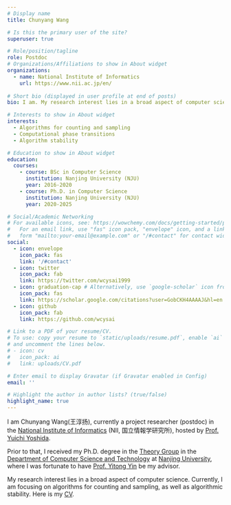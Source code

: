 ```yaml
---
# Display name
title: Chunyang Wang

# Is this the primary user of the site?
superuser: true

# Role/position/tagline
role: Postdoc
# Organizations/Affiliations to show in About widget
organizations:
  - name: National Institute of Informatics
    url: https://www.nii.ac.jp/en/
    
# Short bio (displayed in user profile at end of posts)
bio: I am. My research interest lies in a broad aspect of computer science. Currently, I am focusing on algorithms for counting and sampling, as well as algorithmic stability. 

# Interests to show in About widget
interests:
  - Algorithms for counting and sampling
  - Computational phase transitions 
  - Algorithm stability

# Education to show in About widget
education:
  courses:
    - course: BSc in Computer Science
      institution: Nanjing University (NJU)
      year: 2016-2020
    - course: Ph.D. in Computer Science
      institution: Nanjing University (NJU)
      year: 2020-2025

# Social/Academic Networking
# For available icons, see: https://wowchemy.com/docs/getting-started/page-builder/#icons
#   For an email link, use "fas" icon pack, "envelope" icon, and a link in the
#   form "mailto:your-email@example.com" or "/#contact" for contact widget.
social:
  - icon: envelope
    icon_pack: fas
    link: '/#contact'
  - icon: twitter
    icon_pack: fab
    link: https://twitter.com/wcysai1999
  - icon: graduation-cap # Alternatively, use `google-scholar` icon from `ai` icon pack
    icon_pack: fas
    link: https://scholar.google.com/citations?user=GobCKH4AAAAJ&hl=en
  - icon: github
    icon_pack: fab
    link: https://github.com/wcysai

# Link to a PDF of your resume/CV.
# To use: copy your resume to `static/uploads/resume.pdf`, enable `ai` icons in `params.toml`,
# and uncomment the lines below.
# - icon: cv
#   icon_pack: ai
#   link: uploads/CV.pdf

# Enter email to display Gravatar (if Gravatar enabled in Config)
email: ''

# Highlight the author in author lists? (true/false)
highlight_name: true
---
```

I am Chunyang Wang(王淳扬), currently a project researcher (postdoc) in the [National Institute of Informatics](http://www.nii.ac.jp/en/) (NII, 国立情報学研究所), hosted by [Prof. Yuichi Yoshida](https://research.nii.ac.jp/~yyoshida/).

Prior to that, I received my Ph.D. degree in the [Theory Group](http://tcs.nju.edu.cn/) in the [Department of Computer Science and Technology](http://cs.nju.edu.cn/) at [Nanjing University](http://nju.edu.cn/), where I was fortunate to have [Prof. Yitong Yin](http://tcs.nju.edu.cn/yinyt/) be my advisor. 

My research interest lies in a broad aspect of computer science. Currently, I am focusing on algorithms for counting and sampling, as well as algorithmic stability. Here is my [CV](uploads/CV.pdf). 
